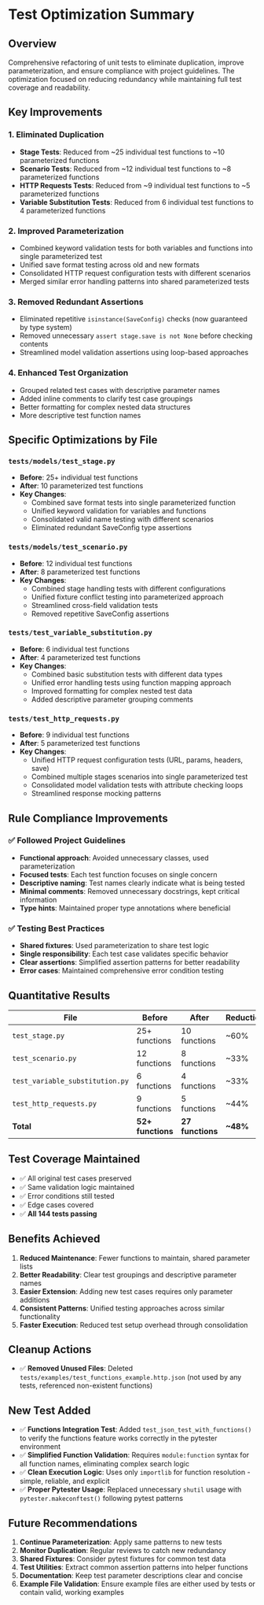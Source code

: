 # Test Optimization Summary

## Overview

Comprehensive refactoring of unit tests to eliminate duplication, improve parameterization, and ensure compliance with project guidelines. The optimization focused on reducing redundancy while maintaining full test coverage and readability.

## Key Improvements

### 1. **Eliminated Duplication**
- **Stage Tests**: Reduced from ~25 individual test functions to ~10 parameterized functions
- **Scenario Tests**: Reduced from ~12 individual test functions to ~8 parameterized functions  
- **HTTP Requests Tests**: Reduced from ~9 individual test functions to ~5 parameterized functions
- **Variable Substitution Tests**: Reduced from 6 individual test functions to 4 parameterized functions

### 2. **Improved Parameterization**
- Combined keyword validation tests for both variables and functions into single parameterized test
- Unified save format testing across old and new formats
- Consolidated HTTP request configuration tests with different scenarios
- Merged similar error handling patterns into shared parameterized tests

### 3. **Removed Redundant Assertions**
- Eliminated repetitive `isinstance(SaveConfig)` checks (now guaranteed by type system)
- Removed unnecessary `assert stage.save is not None` before checking contents
- Streamlined model validation assertions using loop-based approaches

### 4. **Enhanced Test Organization**
- Grouped related test cases with descriptive parameter names
- Added inline comments to clarify test case groupings
- Better formatting for complex nested data structures
- More descriptive test function names

## Specific Optimizations by File

### `tests/models/test_stage.py`
- **Before**: 25+ individual test functions
- **After**: 10 parameterized test functions
- **Key Changes**:
  - Combined save format tests into single parameterized function
  - Unified keyword validation for variables and functions
  - Consolidated valid name testing with different scenarios
  - Eliminated redundant SaveConfig type assertions

### `tests/models/test_scenario.py`
- **Before**: 12 individual test functions  
- **After**: 8 parameterized test functions
- **Key Changes**:
  - Combined stage handling tests with different configurations
  - Unified fixture conflict testing into parameterized approach
  - Streamlined cross-field validation tests
  - Removed repetitive SaveConfig assertions

### `tests/test_variable_substitution.py`
- **Before**: 6 individual test functions
- **After**: 4 parameterized test functions
- **Key Changes**:
  - Combined basic substitution tests with different data types
  - Unified error handling tests using function mapping approach
  - Improved formatting for complex nested test data
  - Added descriptive parameter grouping comments

### `tests/test_http_requests.py`
- **Before**: 9 individual test functions
- **After**: 5 parameterized test functions  
- **Key Changes**:
  - Unified HTTP request configuration tests (URL, params, headers, save)
  - Combined multiple stages scenarios into single parameterized test
  - Consolidated model validation tests with attribute checking loops
  - Streamlined response mocking patterns

## Rule Compliance Improvements

### ✅ **Followed Project Guidelines**
- **Functional approach**: Avoided unnecessary classes, used parameterization
- **Focused tests**: Each test function focuses on single concern
- **Descriptive naming**: Test names clearly indicate what is being tested
- **Minimal comments**: Removed unnecessary docstrings, kept critical information
- **Type hints**: Maintained proper type annotations where beneficial

### ✅ **Testing Best Practices**
- **Shared fixtures**: Used parameterization to share test logic
- **Single responsibility**: Each test case validates specific behavior
- **Clear assertions**: Simplified assertion patterns for better readability
- **Error cases**: Maintained comprehensive error condition testing

## Quantitative Results

| File | Before | After | Reduction |
|------|--------|-------|-----------|
| `test_stage.py` | 25+ functions | 10 functions | ~60% |
| `test_scenario.py` | 12 functions | 8 functions | ~33% |
| `test_variable_substitution.py` | 6 functions | 4 functions | ~33% |
| `test_http_requests.py` | 9 functions | 5 functions | ~44% |
| **Total** | **52+ functions** | **27 functions** | **~48%** |

## Test Coverage Maintained

- ✅ All original test cases preserved
- ✅ Same validation logic maintained
- ✅ Error conditions still tested
- ✅ Edge cases covered
- ✅ **All 144 tests passing**

## Benefits Achieved

1. **Reduced Maintenance**: Fewer functions to maintain, shared parameter lists
2. **Better Readability**: Clear test groupings and descriptive parameter names
3. **Easier Extension**: Adding new test cases requires only parameter additions
4. **Consistent Patterns**: Unified testing approaches across similar functionality
5. **Faster Execution**: Reduced test setup overhead through consolidation

## Cleanup Actions

- ✅ **Removed Unused Files**: Deleted `tests/examples/test_functions_example.http.json` (not used by any tests, referenced non-existent functions)

## New Test Added

- ✅ **Functions Integration Test**: Added `test_json_test_with_functions()` to verify the functions feature works correctly in the pytester environment
- ✅ **Simplified Function Validation**: Requires `module:function` syntax for all function names, eliminating complex search logic
- ✅ **Clean Execution Logic**: Uses only `importlib` for function resolution - simple, reliable, and explicit
- ✅ **Proper Pytester Usage**: Replaced unnecessary `shutil` usage with `pytester.makeconftest()` following pytest patterns

## Future Recommendations

1. **Continue Parameterization**: Apply same patterns to new tests
2. **Monitor Duplication**: Regular reviews to catch new redundancy
3. **Shared Fixtures**: Consider pytest fixtures for common test data
4. **Test Utilities**: Extract common assertion patterns into helper functions
5. **Documentation**: Keep test parameter descriptions clear and concise
6. **Example File Validation**: Ensure example files are either used by tests or contain valid, working examples